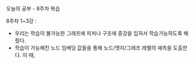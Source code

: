 오늘의 공부 - 8주차 복습

8주차 1~3강 : 
- 우리는 학습이 불가능한 그래프에 피처나 구조에 증강을 입혀서 학습가능하도록 해줬다.
- 학습이 가능해진 노드 임베딩 값들을 통해 노드/엣지/그래프 레벨의 예측을 도출한다. 이 때,
